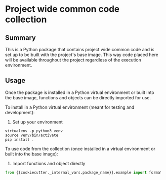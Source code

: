 # Project wide common code collection

## Summary

This is a Python package that contains project wide common code and is set up to be built with the project's base
image. This way code placed here will be available throughout the project regardless of the execution environment.

## Usage

Once the package is installed in a Python virtual environment or built into the base image, functions and objects
can be directly imported for use.

To install in a Python virtual environment (meant for testing and development):

1. Set up your environment
```shell
virtualenv -p python3 venv
source venv/bin/activate
pip install .
```

To use code from the collection (once installed in a virtual environment or built into the base image):

1. Import functions and object directly
```python
from {{cookiecutter._internal_vars.package_name}}.example import format_message
```
